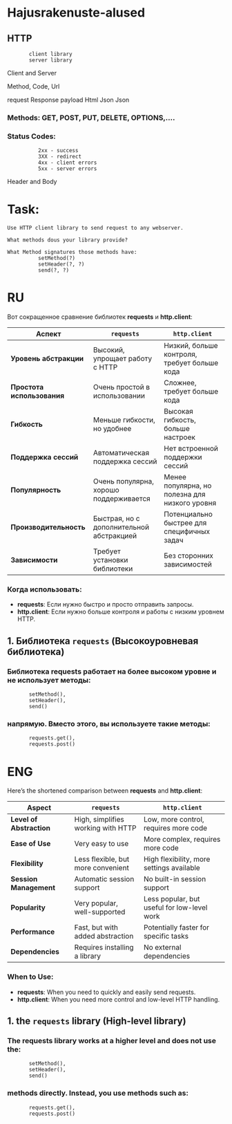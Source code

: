 # Hajusrakenuste-alused


## HTTP     

           client library
           server library

Client and Server

Method, Code, Url


request    Response
payload    Html
Json       Json


### Methods: GET, POST, PUT, DELETE, OPTIONS,.... 

### Status Codes: 
```
          2xx - success
          3XX - redirect
          4xx - client errors
          5xx - server errors
```
Header and Body


# Task:
```
Use HTTP client library to send request to any webserver.
 
What methods dous your library provide?

What Method signatures those methods have:
          setMethod(?)
          setHeader(?, ?)
          send(?, ?)

```
# RU

Вот сокращенное сравнение библиотек **requests** и **http.client**:

| **Аспект**                | **`requests`**                        | **`http.client`**                         |
|--------------------------|---------------------------------------|------------------------------------------|
| **Уровень абстракции**    | Высокий, упрощает работу с HTTP       | Низкий, больше контроля, требует больше кода |
| **Простота использования**| Очень простой в использовании         | Сложнее, требует больше кода             |
| **Гибкость**              | Меньше гибкости, но удобнее           | Высокая гибкость, больше настроек        |
| **Поддержка сессий**      | Автоматическая поддержка сессий      | Нет встроенной поддержки сессий         |
| **Популярность**          | Очень популярна, хорошо поддерживается | Менее популярна, но полезна для низкого уровня |
| **Производительность**    | Быстрая, но с дополнительной абстракцией | Потенциально быстрее для специфичных задач |
| **Зависимости**           | Требует установки библиотеки         | Без сторонних зависимостей              |

### Когда использовать:
- **requests**: Если нужно быстро и просто отправить запросы.
- **http.client**: Если нужно больше контроля и работы с низким уровнем HTTP.


## 1. Библиотека `requests` (Высокоуровневая библиотека)
### Библиотека requests работает на более высоком уровне и не использует методы:          
           setMethod(), 
           setHeader(), 
           send() 
### напрямую. Вместо этого, вы используете такие методы: 
           requests.get(), 
           requests.post()

# ENG


Here’s the shortened comparison between **requests** and **http.client**:

| **Aspect**                | **`requests`**                        | **`http.client`**                         |
|--------------------------|---------------------------------------|------------------------------------------|
| **Level of Abstraction**  | High, simplifies working with HTTP    | Low, more control, requires more code    |
| **Ease of Use**           | Very easy to use                      | More complex, requires more code         |
| **Flexibility**           | Less flexible, but more convenient    | High flexibility, more settings available|
| **Session Management**    | Automatic session support             | No built-in session support              |
| **Popularity**            | Very popular, well-supported          | Less popular, but useful for low-level work|
| **Performance**           | Fast, but with added abstraction      | Potentially faster for specific tasks    |
| **Dependencies**          | Requires installing a library        | No external dependencies                 |

### When to Use:
- **requests**: When you need to quickly and easily send requests.
- **http.client**: When you need more control and low-level HTTP handling.





## 1. the `requests` library (High-level library)

### The requests library works at a higher level and does not use the: 
           setMethod(),
           setHeader(),
           send() 
### methods directly. Instead, you use methods such as:
           requests.get(),
           requests.post()

